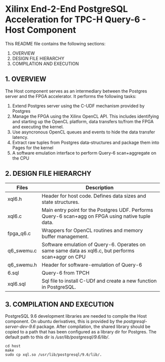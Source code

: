 Xilinx End-2-End PostgreSQL Acceleration for TPC-H Query-6 - Host Component
===========================================================================

This README file contains the following sections:
  1. OVERVIEW
  2. DESIGN FILE HIERARCHY  
  3. COMPILATION AND EXECUTION

## 1. OVERVIEW
The Host component serves as an intermediary between the Postgres server and the FPGA accelerator. It performs the following tasks:

1. Extend Postgres server using the C-UDF mechanism provided by Postgres
2. Manage the FPGA using the Xilinx OpenCL API. This includes identifying and starting up the OpenCL platform, data transfers to/from the FPGA and executing the kernel.
3. Use asyncronous OpenCL queues and events to hide the data transfer latency.
4. Extract raw tuples from Postgres data-structures and package them into Pages for the kernel
5. A software emulation interface to perform Query-6 scan+aggregate on the CPU

## 2. DESIGN FILE HIERARCHY

Files       | Description
------------|----------------------------------------------------------------------------
xql6.h      | Header for host code. Defines data sizes and state structures.
xql6.c      | Main entry point for the Postgres UDF. Performs Query-6 scan+agg on FPGA using native tuple data.
fpga\_q6.c  | Wrappers for OpenCL routines and memory buffer management.
q6\_swemu.c | Software emulation of Query-6. Operates on same same data as xql6.c, but performs scan+aggr on CPU
q6\_swemu.h | Header for software-emulation of Query-6
6.sql       | Query-6 from TPCH
xql6.sql    | Sql file to install C-UDf and create a new function in PostgreSQL.

## 3. COMPILATION AND EXECUTION
PostgreSQL 9.6 development libraries are needed to compile the Host component. On ubuntu derivatives, this is provided by the *postgresql-server-dev-9.6* package. After compilation, the shared library should be copied to a path that has been configured as a library dir for Postgres. The default path to this dir is */usr/lib/postgresql/9.6/lib/*.

```
cd host
make
sudo cp xql.so /usr/lib/postgresql/9.6/lib/.
```
